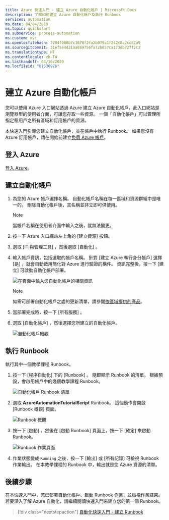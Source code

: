 ```yaml
---
title: Azure 快速入門 - 建立 Azure 自動化帳戶 | Microsoft Docs
description: 了解如何建立 Azure 自動化帳戶及執行 Runbook
services: automation
ms.date: 04/04/2019
ms.topic: quickstart
ms.subservice: process-automation
ms.custom: mvc
ms.openlocfilehash: 7704f080b7c1878f2fa2b079a1f242c8c2cc87a9
ms.sourcegitcommit: 31ef5e4d21aa889756fa72b857ca173db727f2c3
ms.translationtype: HT
ms.contentlocale: zh-TW
ms.lasthandoff: 04/16/2020
ms.locfileid: "81536976"
---
```

# <a name="create-an-azure-automation-account"></a>建立 Azure 自動化帳戶

您可以使用 Azure 入口網站透過 Azure 建立 Azure 自動化帳戶，此入口網站是瀏覽器型的使用者介面，可讓您存取一些資源。 一個「自動化帳戶」可以管理所指定租用戶之所有區域和訂用帳戶的資源。 

本快速入門引導您建立自動化帳戶，並在帳戶中執行 Runbook。 如果您沒有 Azure 訂用帳戶，請在開始前建立[免費 Azure 帳戶](https://azure.microsoft.com/free/?WT.mc_id=A261C142F)。

## <a name="sign-in-to-azure"></a>登入 Azure

[登入 Azure](https://portal.azure.com)。

## <a name="create-automation-account"></a>建立自動化帳戶

1. 為您的 Azure 帳戶選擇名稱。 自動化帳戶名稱在每一區域和資源群組中是唯一的。 刪除自動化帳戶後，其名稱並非立即可供使用。

    > [!NOTE]
    > 當帳戶名稱在使用者介面中輸入之後，就無法變更。 

2. 按一下 Azure 入口網站左上角的 [建立資源]  按鈕。

3. 選取 [IT 與管理工具]  ，然後選取 [自動化]  。

4. 輸入帳戶資訊，包括選取的帳戶名稱。 針對 [建立 Azure 執行身分帳戶]  選擇 [是]  ，就會自動啟用簡化對 Azure 進行驗證的構件。 資訊完整後，按一下 [建立]  可啟動自動化帳戶部署。

    ![在頁面中輸入您自動化帳戶的相關資訊](./media/automation-quickstart-create-account/create-automation-account-portal-blade.png)  

    > [!NOTE]
    > 如需可部署自動化帳戶之處的更新清單，請參閱[依區域提供的產品](https://azure.microsoft.com/global-infrastructure/services/?products=automation&regions=all)。

5. 當部署完成時，按一下 [所有服務]  。

6. 選取 [自動化帳戶]  ，然後選擇您所建立的自動化帳戶。

    ![自動化帳戶概觀](./media/automation-quickstart-create-account/automation-account-overview.png)

## <a name="run-a-runbook"></a>執行 Runbook

執行其中一個教學課程 Runbook。

1. 按一下 [程序自動化]  下的 [Runbook]  。 隨即顯示 Runbook 的清單。 根據預設，會啟用帳戶中的幾個教學課程 Runbook。

    ![自動化帳戶 Runbook 清單](./media/automation-quickstart-create-account/automation-runbooks-overview.png)

1. 選取 **AzureAutomationTutorialScript** Runbook。 這個動作會開啟 [Runbook 概觀] 頁面。

    ![Runbook 概觀](./media/automation-quickstart-create-account/automation-tutorial-script-runbook-overview.png)

1. 按一下 [啟動]  ，然後在 [啟動 Runbook] 頁面上，按一下 [確定]  來啟動 Runbook。

    ![Runbook 作業頁面](./media/automation-quickstart-create-account/automation-tutorial-script-job.png)

1. 作業狀態變成 `Running` 之後，按一下 [輸出]  或 [所有記錄]  可檢視 Runbook 作業輸出。 在本教學課程的 Runbook 中，輸出就是您 Azure 資源的清單。

## <a name="next-steps"></a>後續步驟

在本快速入門中，您已部署自動化帳戶、啟動 Runbook 作業，並檢視作業結果。 若要深入了解 Azure 自動化，請繼續閱讀快速入門來建立您的第一個 Runbook。

> [!div class="nextstepaction"]
> [自動化快速入門 - 建立 Runbook](./automation-quickstart-create-runbook.md)

